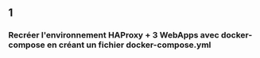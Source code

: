 
## 1 
### Recréer l'environnement HAProxy + 3 WebApps avec docker-compose en créant un fichier docker-compose.yml



